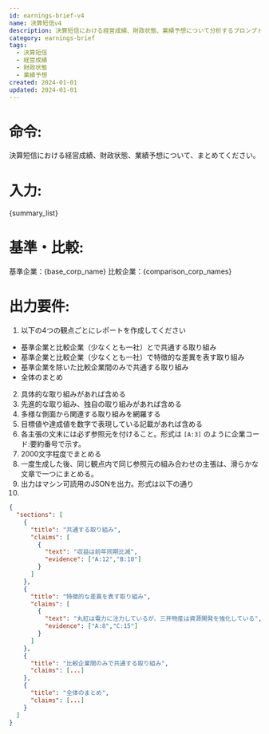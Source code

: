 ```yaml
---
id: earnings-brief-v4
name: 決算短信v4
description: 決算短信における経営成績、財政状態、業績予想について分析するプロンプト
category: earnings-brief
tags:
  - 決算短信
  - 経営成績
  - 財政状態
  - 業績予想
created: 2024-01-01
updated: 2024-01-01
---
```


# 命令:
決算短信における経営成績、財政状態、業績予想について、まとめてください。

# 入力:
{summary_list}

# 基準・比較:
基準企業：{base_corp_name}
比較企業：{comparison_corp_names}

# 出力要件:
1. 以下の4つの観点ごとにレポートを作成してください
  - 基準企業と比較企業（少なくとも一社）とで共通する取り組み
  - 基準企業と比較企業（少なくとも一社）で特徴的な差異を表す取り組み
  - 基準企業を除いた比較企業間のみで共通する取り組み
  - 全体のまとめ

2. 具体的な取り組みがあれば含める
3. 先進的な取り組み、独自の取り組みがあれば含める
4. 多様な側面から関連する取り組みを網羅する
5. 目標値や達成値を数字で表現している記載があれば含める
6. 各主張の文末には必ず参照元を付けること。形式は `[A:3]` のように企業コード:要約番号で示す。
7. 2000文字程度でまとめる
8. 一度生成した後、同じ観点内で同じ参照元の組み合わせの主張は、滑らかな文章で一つにまとめる。
9.  出力はマシン可読用のJSONを出力。形式は以下の通り
10. 
```json
{
  "sections": [
    {
      "title": "共通する取り組み",
      "claims": [
        {
          "text": "収益は前年同期比減",
          "evidence": ["A:12","B:10"]
        }
      ]
    },
    {
      "title": "特徴的な差異を表す取り組み",
      "claims": [
        {
          "text": "丸紅は電力に注力しているが、三井物産は資源開発を強化している",
          "evidence": ["A:8","C:15"]
        }
      ]
    },
    {
      "title": "比較企業間のみで共通する取り組み",
      "claims": [...]
    },
    {
      "title": "全体のまとめ",
      "claims": [...]
    }
  ]
}